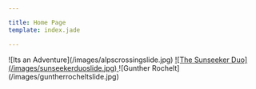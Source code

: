 ```yaml
---

title: Home Page
template: index.jade

---
```


<div id="slides">
![Its an Adventure](/images/alpscrossingslide.jpg)
<a href="#duo"> ![The Sunseeker Duo](/images/sunseekerduoslide.jpg) </a>
![Gunther Rochelt](/images/guntherrocheltslide.jpg)
</div>

